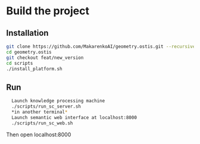 # Build the project


## Installation

```sh
git clone https://github.com/MakarenkoAI/geometry.ostis.git --recursive
cd geometry.ostis
git checkout feat/new_version
cd scripts
./install_platform.sh
```

## Run

  ```sh
	Launch knowledge processing machine
	./scripts/run_sc_server.sh
	*in another terminal*
	Launch semantic web interface at localhost:8000
	./scripts/run_sc_web.sh
  ```
Then open localhost:8000
